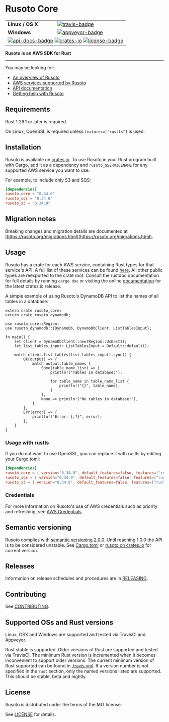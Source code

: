 # Rusoto Core

<table>
    <tr>
        <td><strong>Linux / OS X</strong></td>
        <td><a href="https://travis-ci.org/rusoto/rusoto" title="Travis Build Status"><img src="https://travis-ci.org/rusoto/rusoto.svg?branch=master" alt="travis-badge"></img></a></td>
    </tr>
    <tr>
        <td><strong>Windows</strong></td>
        <td><a href="https://ci.appveyor.com/project/matthewkmayer/rusoto/branch/master" title="Appveyor Build Status"><img src="https://ci.appveyor.com/api/projects/status/o83ruaeu7xft0ru5/branch/master?svg=true" alt="appveyor-badge"></img></a></td>
    </tr>
    <tr>
        <td colspan="2">
            <a href="https://rusoto.github.io/rusoto/" title="API Docs"><img src="https://img.shields.io/badge/API-docs-blue.svg" alt="api-docs-badge"></img></a>
            <a href="https://crates.io/crates/rusoto_core" title="Crates.io"><img src="https://img.shields.io/crates/v/rusoto_core.svg" alt="crates-io"></img></a>
            <a href="#license" title="License: MIT"><img src="https://img.shields.io/badge/license-MIT-blue.svg" alt="license-badge"></img></a>
        </td>
    </tr>
</table>

**Rusoto is an AWS SDK for Rust**

---

You may be looking for:

* [An overview of Rusoto][rusoto-overview]
* [AWS services supported by Rusoto][supported-aws-services]
* [API documentation][api-documentation]
* [Getting help with Rusoto][rusoto-help]

## Requirements

Rust 1.26.1 or later is required.

On Linux, OpenSSL is required unless `features=["rustls"]` is used.

## Installation

Rusoto is available on [crates.io](https://crates.io/crates/rusoto_core).
To use Rusoto in your Rust program built with Cargo, add it as a dependency and `rusoto_$SERVICENAME` for any supported AWS service you want to use.

For example, to include only S3 and SQS:

``` toml
[dependencies]
rusoto_core = "0.34.0"
rusoto_sqs = "0.34.0"
rusoto_s3 = "0.34.0"
```

## Migration notes

Breaking changes and migration details are documented at [https://rusoto.org/migrations.html](https://rusoto.org/migrations.html).

## Usage

Rusoto has a crate for each AWS service, containing Rust types for that service's API.
A full list of these services can be found [here][supported-aws-services].
All other public types are reexported to the crate root.
Consult the rustdoc documentation for full details by running `cargo doc` or visiting the online [documentation](https://rusoto.github.io/rusoto/rusoto/index.html) for the latest crates.io release.

A simple example of using Rusoto's DynamoDB API to list the names of all tables in a database:

```rust,no_run
extern crate rusoto_core;
extern crate rusoto_dynamodb;

use rusoto_core::Region;
use rusoto_dynamodb::{DynamoDb, DynamoDbClient, ListTablesInput};

fn main() {
    let client = DynamoDbClient::new(Region::UsEast1);
    let list_tables_input: ListTablesInput = Default::default();

    match client.list_tables(list_tables_input).sync() {
        Ok(output) => {
            match output.table_names {
                Some(table_name_list) => {
                    println!("Tables in database:");

                    for table_name in table_name_list {
                        println!("{}", table_name);
                    }
                },
                None => println!("No tables in database!"),
            }
        },
        Err(error) => {
            println!("Error: {:?}", error);
        },
    }
}
```

### Usage with rustls

If you do not want to use OpenSSL, you can replace it with rustls by editing your Cargo.toml:

``` toml
[dependencies]
rusoto_core = { version="0.34.0", default_features=false, features=["rustls"] }
rusoto_sqs = { version="0.34.0", default_features=false, features=["rustls"] }
rusoto_s3 = { version="0.34.0", default_features=false, features=["rustls"] }
```

### Credentials

For more information on Rusoto's use of AWS credentials such as priority and refreshing, see [AWS Credentials][aws-credentials].

## Semantic versioning

Rusoto complies with [semantic versioning 2.0.0](http://semver.org/).
Until reaching 1.0.0 the API is to be considered unstable.
See [Cargo.toml](Cargo.toml) or [rusoto on crates.io](https://crates.io/crates/rusoto_core) for current version.

## Releases

Information on release schedules and procedures are in [RELEASING][releasing].

## Contributing

See [CONTRIBUTING][contribution].

## Supported OSs and Rust versions

Linux, OSX and Windows are supported and tested via TravisCI and Appveyor.

Rust stable is supported.  Older versions of Rust are supported and tested via TravisCI.  The minimum Rust version is
incremented when it becomes inconvenient to support older versions.  The current minimum version of Rust supported can
be found in [.travis.yml][travis].  If a version number is not specified in the `rust` section, only the named versions
listed are supported.  This should be stable, beta and nightly.

## License

Rusoto is distributed under the terms of the MIT license.

See [LICENSE][license] for details.

[api-documentation]: https://rusoto.github.io/rusoto/rusoto/ "API documentation"
[license]: https://github.com/rusoto/rusoto/blob/master/LICENSE "MIT License"
[rusoto-help]: https://www.rusoto.org/help.html "Getting help with Rusoto"
[rusoto-overview]: https://www.rusoto.org/ "Rusoto overview"
[supported-aws-services]: https://www.rusoto.org/supported-aws-services.html "List of AWS services supported by Rusoto"
[aws-credentials]: https://github.com/rusoto/rusoto/blob/master/AWS-CREDENTIALS.md "AWS Credentials"
[releasing]: https://github.com/rusoto/rusoto/blob/master/RELEASING.md "Releasing Rusoto"
[contribution]: https://github.com/rusoto/rusoto/blob/master/CONTRIBUTING.md "Contributing to Rusoto"
[travis]: https://github.com/rusoto/rusoto/blob/master/.travis.yml "Building Rusoto"
